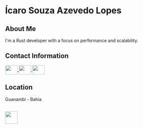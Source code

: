 # Ícaro Souza Azevedo Lopes

## About Me
I'm a Rust developer with a focus on performance and scalability.

## Contact Information
<a href="mailto:sicaro800@gmail.com" target="_blank">
  <img align="center" height="30" width="40" src="https://cdn.jsdelivr.net/gh/devicons/devicon/icons/linkedin/linkedin-plain.svg"/>
</a>

<a href="https://t.me/icarors" target="_blank">
  <img align="center" height="30" width="40" src="https://img.icons8.com/?size=1x&id=Y2GfpkgYNp42&format=png"/>
</a>

<a href="https://www.linkedin.com/in/%C3%ADcaro-lopes-854705217/" target="_blank">
  <img align="center" height="30" width="40" src="https://img.icons8.com/?size=1x&id=lUktdBVdL4Kb&format=png"/>
</a>


## Location
Guanambi - Bahia


<div style="display: inline_block"><br>
  <img align="center" heigh="30" width="40" src="https://cdn.jsdelivr.net/gh/devicons/devicon/icons/rust/rust-plain.svg"/>
</div>
